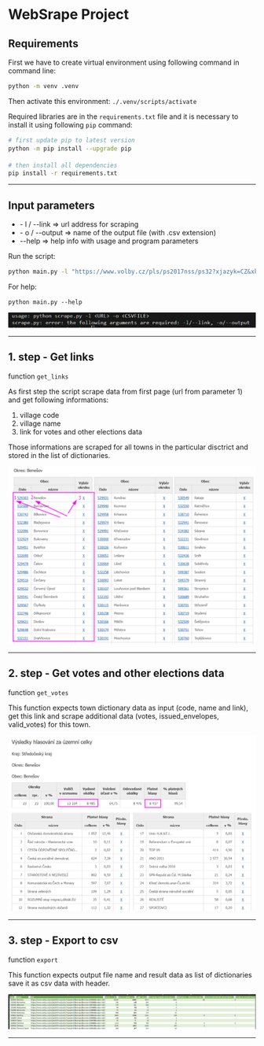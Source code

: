 # WebSrape Project

## Requirements
First we have to create virtual environment using following command in command line:
```bash
python -m venv .venv
```

Then activate this environment:
`
 ./.venv/scripts/activate
`

Required libraries are in the `requirements.txt` file and it is necessary to install it using following `pip` command:
```bash
# first update pip to latest version
python -m pip install --upgrade pip

# then install all dependencies
pip install -r requirements.txt
```

---

## Input parameters
- \- l / --link => url address for scraping
- \- o / --output => name of the output file (with .csv extension)
- \--help => help info with usage and program parameters

Run the script:
```bash
python main.py -l "https://www.volby.cz/pls/ps2017nss/ps32?xjazyk=CZ&xkraj=2&xnumnuts=2101" -o test.csv
```

For help:
```
python main.py --help
```
![alt text](./scr/usage.png)

---

## 1. step - Get links
function `get_links`

As first step the script scrape data from first page (url from parameter 1) and get following informations:
1. village code
2. village name
3. link for votes and other elections data

Those informations are scraped for all towns in the particular disctrict and stored in the list of dictionaries.

![alt text](./scr/get_links.png)

---

## 2. step - Get votes and other elections data
function `get_votes`

This function expects town dictionary data as input (code, name and link), get this link and scrape additional data (votes, issued_envelopes, valid_votes) for this town.

![alt text](./scr/get_votes.png)

---

## 3. step - Export to csv
function `export`

This function expects output file name and result data as list of dictionaries save it as csv data with header.

![alt text](./scr/export.png)

---
